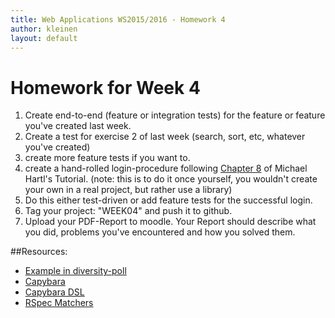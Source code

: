 ```yaml
---
title: Web Applications WS2015/2016 - Homework 4
author: kleinen
layout: default
---
```


# Homework for Week 4

1. Create end-to-end (feature or integration tests) for the feature or feature you've
created last week.
2. Create a test for exercise 2 of last week (search, sort, etc, whatever you've created)
3. create more feature tests if you want to.
4. create a hand-rolled login-procedure following [Chapter 8](https://www.railstutorial.org/book/log_in_log_out) of Michael Hartl's Tutorial. (note: this is to do it once yourself, you wouldn't create your own in a real project, but rather use a library)
5. Do this either test-driven or add feature tests for the successful login.
3. Tag your project: "WEEK04" and push it to github.
9. Upload your PDF-Report to moodle. Your Report should describe what you did, problems you've encountered and how you solved them.

##Resources:

* [Example in diversity-poll](https://github.com/htw-imi-wt1wa-ws2015/diversity-poll)
* [Capybara](https://github.com/jnicklas/capybara)
* [Capybara DSL](https://github.com/jnicklas/capybara#the-dsl)
* [RSpec Matchers](https://www.relishapp.com/rspec/rspec-expectations/v/2-2/docs/matchers)

